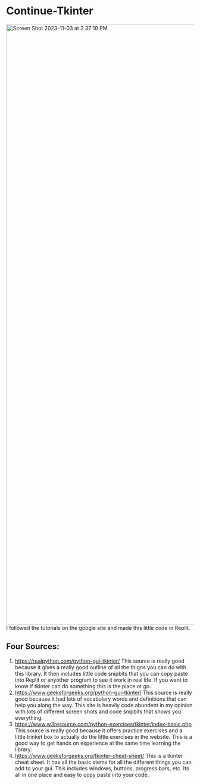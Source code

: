 # Continue-Tkinter
<img width="1615" alt="Screen Shot 2023-11-03 at 2 37 10 PM" src="https://github.com/tej-aliota/Continue-Tkinter/assets/142935901/3de831dc-889f-4825-82dd-37d6d664e9fd">
I followed the tutorials on the google site and made this little code in Replit.


## Four Sources:

1. https://realpython.com/python-gui-tkinter/
This source is really good because it gives a really good outline of all the thigns you can do with this library. It then includes little code snipbits that you can copy paste into Replit or anyother program to see it work in real life. If you want to know if tkinter can do something this is the place ot go.
2. https://www.geeksforgeeks.org/python-gui-tkinter/
This source is really good because it had lots of vocabulary words and definitions that can help you along the way. This site is heavily code abundent in my opinion with lots of different screen shots and code snipbits that shows you everything.
3. https://www.w3resource.com/python-exercises/tkinter/index-basic.php
This source is really good because it offers practice exercises and a little trinket box to actually do the little exercises in the website. This is a good way to get hands on experience at the same time learning the library. 
4. https://www.geeksforgeeks.org/tkinter-cheat-sheet/
This is a tkinter cheat sheet. It has all the basic stems for all the different things you can add to your gui. This includes windows, buttons, progress bars, etc. Its all in one place and easy to copy paste into your code.
